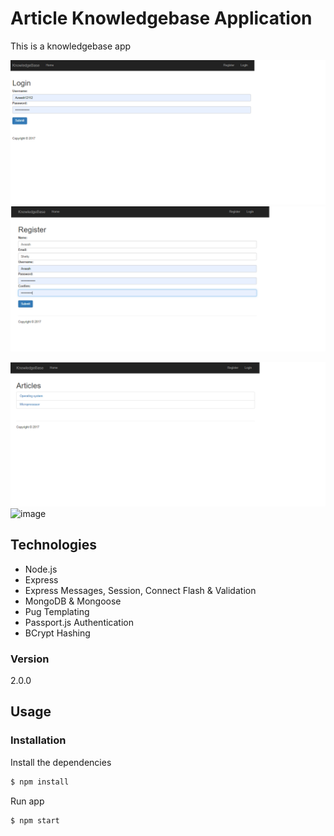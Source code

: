 # Article Knowledgebase Application

This is a knowledgebase app 


![image](log.png)
![image](register.png)

![image](Articles.png)
![image](Addartg.png)


## Technologies
* Node.js
* Express
* Express Messages, Session, Connect Flash & Validation
* MongoDB & Mongoose
* Pug Templating
* Passport.js Authentication
* BCrypt Hashing

### Version
2.0.0

## Usage


### Installation

Install the dependencies

```sh
$ npm install
```
Run app

```sh
$ npm start
```
